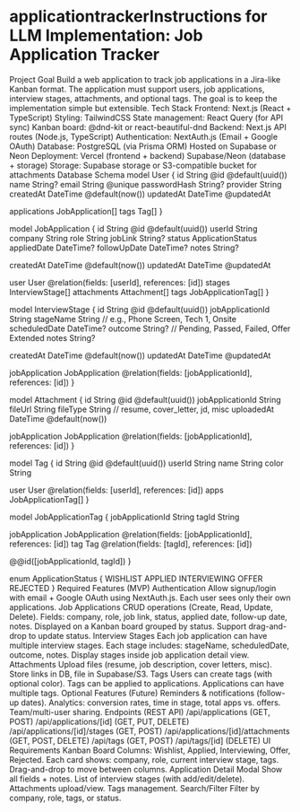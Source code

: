 # applicationtrackerInstructions for LLM Implementation: Job Application Tracker
Project Goal
Build a web application to track job applications in a Jira-like Kanban format.
The application must support users, job applications, interview stages, attachments, and optional tags.
The goal is to keep the implementation simple but extensible.
Tech Stack
Frontend: Next.js (React + TypeScript)
Styling: TailwindCSS
State management: React Query (for API sync)
Kanban board: @dnd-kit or react-beautiful-dnd
Backend:
Next.js API routes (Node.js, TypeScript)
Authentication: NextAuth.js (Email + Google OAuth)
Database:
PostgreSQL (via Prisma ORM)
Hosted on Supabase or Neon
Deployment:
Vercel (frontend + backend)
Supabase/Neon (database + storage)
Storage: Supabase storage or S3-compatible bucket for attachments
Database Schema
model User {
  id            String   @id @default(uuid())
  name          String?
  email         String   @unique
  passwordHash  String?
  provider      String
  createdAt     DateTime @default(now())
  updatedAt     DateTime @updatedAt

  applications  JobApplication[]
  tags          Tag[]
}

model JobApplication {
  id             String           @id @default(uuid())
  userId         String
  company        String
  role           String
  jobLink        String?
  status         ApplicationStatus
  appliedDate    DateTime?
  followUpDate   DateTime?
  notes          String?

  createdAt      DateTime @default(now())
  updatedAt      DateTime @updatedAt

  user           User              @relation(fields: [userId], references: [id])
  stages         InterviewStage[]
  attachments    Attachment[]
  tags           JobApplicationTag[]
}

model InterviewStage {
  id                String   @id @default(uuid())
  jobApplicationId  String
  stageName         String   // e.g., Phone Screen, Tech 1, Onsite
  scheduledDate     DateTime?
  outcome           String?  // Pending, Passed, Failed, Offer Extended
  notes             String?

  createdAt         DateTime @default(now())
  updatedAt         DateTime @updatedAt

  jobApplication    JobApplication @relation(fields: [jobApplicationId], references: [id])
}

model Attachment {
  id                String   @id @default(uuid())
  jobApplicationId  String
  fileUrl           String
  fileType          String   // resume, cover_letter, jd, misc
  uploadedAt        DateTime @default(now())

  jobApplication    JobApplication @relation(fields: [jobApplicationId], references: [id])
}

model Tag {
  id        String   @id @default(uuid())
  userId    String
  name      String
  color     String

  user      User      @relation(fields: [userId], references: [id])
  apps      JobApplicationTag[]
}

model JobApplicationTag {
  jobApplicationId String
  tagId            String

  jobApplication   JobApplication @relation(fields: [jobApplicationId], references: [id])
  tag              Tag            @relation(fields: [tagId], references: [id])

  @@id([jobApplicationId, tagId])
}

enum ApplicationStatus {
  WISHLIST
  APPLIED
  INTERVIEWING
  OFFER
  REJECTED
}
Required Features (MVP)
Authentication
Allow signup/login with email + Google OAuth using NextAuth.js.
Each user sees only their own applications.
Job Applications
CRUD operations (Create, Read, Update, Delete).
Fields: company, role, job link, status, applied date, follow-up date, notes.
Displayed on a Kanban board grouped by status.
Support drag-and-drop to update status.
Interview Stages
Each job application can have multiple interview stages.
Each stage includes: stageName, scheduledDate, outcome, notes.
Display stages inside job application detail view.
Attachments
Upload files (resume, job description, cover letters, misc).
Store links in DB, file in Supabase/S3.
Tags
Users can create tags (with optional color).
Tags can be applied to applications.
Applications can have multiple tags.
Optional Features (Future)
Reminders & notifications (follow-up dates).
Analytics: conversion rates, time in stage, total apps vs. offers.
Team/multi-user sharing.
Endpoints (REST API)
/api/applications (GET, POST)
/api/applications/[id] (GET, PUT, DELETE)
/api/applications/[id]/stages (GET, POST)
/api/applications/[id]/attachments (GET, POST, DELETE)
/api/tags (GET, POST)
/api/tags/[id] (DELETE)
UI Requirements
Kanban Board
Columns: Wishlist, Applied, Interviewing, Offer, Rejected.
Each card shows: company, role, current interview stage, tags.
Drag-and-drop to move between columns.
Application Detail Modal
Show all fields + notes.
List of interview stages (with add/edit/delete).
Attachments upload/view.
Tags management.
Search/Filter
Filter by company, role, tags, or status.
